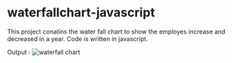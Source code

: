 # waterfallchart-javascript
This project conatins the water fall chart to show the employes increase and decreased in a year. Code is written in javascript.

Output : 
![waterfall chart](https://user-images.githubusercontent.com/33633694/165255811-9f848b95-d8bd-4843-988b-912807184094.png)
